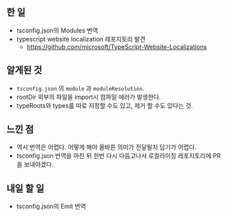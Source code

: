 ## 한 일

- tsconfig.json의 Modules 번역
- typescript website localization 레포지토리 발견
  - https://github.com/microsoft/TypeScript-Website-Localizations

## 알게된 것

- `tsconfig.json` 의 `module` 과 `moduleResolution`.
- rootDir 외부의 파일을 import시 컴파일 에러가 발생한다.
- typeRoots와 types를 따로 지정할 수도 있고, 제거 할 수도 있다는 것.

## 느낀 점

- 역시 번역은 어렵다. 어떻게 해야 올바른 의미가 전달될지 담기가 어렵다.
- tsconfig.json 번역을 마친 뒤 한번 다시 다듬고나서 로컬라이징 레포지토리에 PR을 보내야겠다.

## 내일 할 일

- tsconfig.json의 Emit 번역
